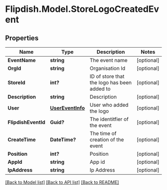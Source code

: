 # Flipdish.Model.StoreLogoCreatedEvent
## Properties

Name | Type | Description | Notes
------------ | ------------- | ------------- | -------------
**EventName** | **string** | The event name | [optional] 
**OrgId** | **string** | Organisation Id | [optional] 
**StoreId** | **int?** | ID of store that the logo has been added to | [optional] 
**Description** | **string** | Description | [optional] 
**User** | [**UserEventInfo**](UserEventInfo.md) | User who added the logo | [optional] 
**FlipdishEventId** | **Guid?** | The identitfier of the event | [optional] 
**CreateTime** | **DateTime?** | The time of creation of the event | [optional] 
**Position** | **int?** | Position | [optional] 
**AppId** | **string** | App id | [optional] 
**IpAddress** | **string** | Ip Address | [optional] 

[[Back to Model list]](../README.md#documentation-for-models) [[Back to API list]](../README.md#documentation-for-api-endpoints) [[Back to README]](../README.md)

